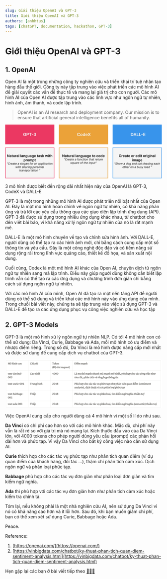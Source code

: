 ```yaml
---
slug: Giới thiệu OpenAI và GPT-3
title: Giới thiệu OpenAI và GPT-3
authors: [anhhtus]
tags: [chatGPT, documentation, hackathon, GPT-3]
---
```


# Giới thiệu OpenAI và GPT-3

## 1. OpenAI

Open AI là một trong những công ty nghiên cứu và triển khai trí tuệ nhân tạo hàng đầu thế giới. Công ty này tập trung vào việc phát triển các mô hình AI để giải quyết các vấn đề thực tế và mang lại giá trị cho con người. Các mô hình AI của Open AI được tập trung vào các lĩnh vực như ngôn ngữ tự nhiên, hình ảnh, âm thanh, và code lập trình.
<!--truncate-->

> OpenAI is an AI research and deployment company. Our mission is to ensure that artificial general intelligence benefits all of humanity.
> 

![Untitled](images/Untitled.jpeg)

3 mô hình được biết đến rộng dãi nhất hiện này của OpenAI là GPT-3, CodeX và DALL-E

GPT-3 là một trong những mô hình AI được phát triển nổi bật nhất của Open AI. Đây là một mô hình hoàn chỉnh về ngôn ngữ tự nhiên, có khả năng phản ứng và trả lời các yêu cầu thông qua các giao diện lập trình ứng dụng (API). GPT-3 đã được sử dụng trong nhiều ứng dụng khác nhau, từ chatbot cho đến viết bài báo, vì khả năng xử lý ngôn ngữ tự nhiên của nó là rất mạnh mẽ.

DALL-E là một mô hình chuyên về tạo và chỉnh sửa hình ảnh. Với DALL-E, người dùng có thể tạo ra các hình ảnh mới, chỉ bằng cách cung cấp một số thông tin và yêu cầu. Đây là một công nghệ độc đáo và có tiềm năng sử dụng rộng rãi trong lĩnh vực quảng cáo, thiết kế đồ họa, và sản xuất nội dung.

Cuối cùng, Codex là một mô hình AI khác của Open AI, chuyên dịch từ ngôn ngữ tự nhiên sang mã lập trình. Điều này giúp người dùng không cần biết lập trình vẫn có thể tạo ra các ứng dụng và chương trình đơn giản chỉ bằng cách sử dụng ngôn ngữ tự nhiên.

Với các mô hình AI của mình, Open AI đã tạo ra một nền tảng API để người dùng có thể sử dụng và triển khai các mô hình này vào ứng dụng của mình. Trong chuỗi bài viết này, chúng ta sẽ tập trung vào việc sử dụng GPT-3 và DALL-E để tạo ra các ứng dụng phục vụ công việc nghiên cứu và học tập

## 2. GPT-3 Models

GPT-3 là một mô hình xử lý ngôn ngữ tự nhiên NLP. Có tới 4 mô hình con có thể sử dụng: Da Vinci, Curie, Babbage và Ada, mỗi mô hình có ưu điểm và nhược điểm riêng. Trong số đó, Da Vinci là mô hình được nâng cấp mới nhất và được sử dụng để cung cấp dịch vụ chatbot của GPT-3.

![Untitled](images/Untitled.png)

Việc OpenAI cung cấp cho người dùng cả 4 mô hình vì một số lí do như sau.

**Da Vinci** có chi phí cao hơn so với các mô hình khác. Mặc dù, chi phí này vẫn là rất rẻ so với giá trị mà nó mang lại. Kích thước đầu vào của Da Vinci lớn, với 4000 tokens cho phép người dùng yêu cầu (prompt) các phản hồi dài hơn và phức tạp. Vì vậy Da Vinci cho bất kỳ công việc nào cần sử dụng AI.

**Curie** thích hợp cho các tác vụ phức tạp như phân tích quan điểm (ví dụ quan điểm của khách hàng, đối tác …), thậm chí phân tích cảm xúc. Dịch ngôn ngữ và phân loại phức tạp. 

**Babbage** phù hợp cho các tác vụ đơn giản như phân loại đơn giản và tìm kiếm ngữ nghĩa. 

**Ada** thì phù hợp với các tác vụ đơn giản hơn như phân tích cảm xúc hoặc kiểm tra chính tả.

Tóm lại, nếu không phải là một nhà nghiên cứu AI, nên sử dụng Da Vinci vì nó có khả năng cao hơn và ít lỗi hơn. Sau đó, khi bạn muốn giảm chi phí, bạn có thể xem xét sử dụng Curie, Babbage hoặc Ada. 

Peace.

Reference:

1. [https://openai.com/](https://openai.com/)
2. [https://vinbigdata.com/chatbot/ky-thuat-phan-tich-quan-diem-sentiment-analysis.html](https://vinbigdata.com/chatbot/ky-thuat-phan-tich-quan-diem-sentiment-analysis.html)

Hẹn gặp lại các bạn ở bài viết tiếp theo **[👏👏👏](https://emojipedia.org/clapping-hands/)**